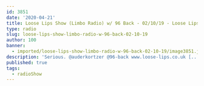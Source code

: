 ```yaml
---
id: 3851
date: '2020-04-21'
title: Loose Lips Show (Limbo Radio) w/ 96 Back - 02/10/19 - Loose Lips
type: radio
slug: loose-lips-show-limbo-radio-w-96-back-02-10-19
author: 100
banner:
  - imported/loose-lips-show-limbo-radio-w-96-back-02-10-19/image3851.jpeg
description: 'Serious. @auderkortzer @96-back www.loose-lips.co.uk [...]Read More...'
published: true
tags:
  - radioShow
---
```

